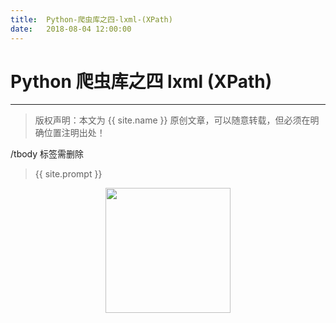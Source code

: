 ```yaml
---             
title:  Python-爬虫库之四-lxml-(XPath)
date:   2018-08-04 12:00:00
---
```

# Python 爬虫库之四 lxml (XPath)

***
> 版权声明：本文为 {{ site.name }} 原创文章，可以随意转载，但必须在明确位置注明出处！

/tbody  标签需删除 






> {{ site.prompt }}

<div  align="center">
<img src="https://rengui520.github.io/images/wechart.jpg" width = "200" height = "200"/>